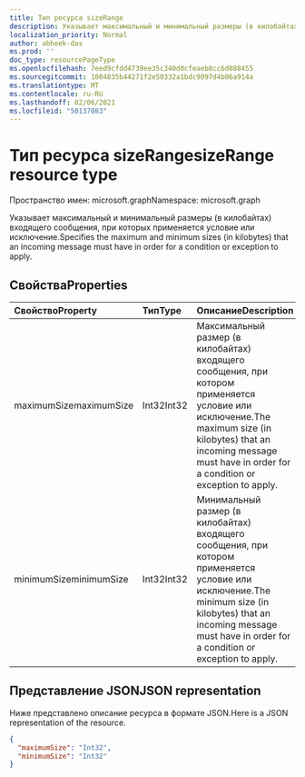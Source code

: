 ```yaml
---
title: Тип ресурса sizeRange
description: Указывает максимальный и минимальный размеры (в килобайтах) входящего сообщения, при которых применяется условие или исключение.
localization_priority: Normal
author: abheek-das
ms.prod: ''
doc_type: resourcePageType
ms.openlocfilehash: 7eed9cfdd4739ee35c340d0cfeaeb8cc6d088455
ms.sourcegitcommit: 1004835b44271f2e50332a1bdc9097d4b06a914a
ms.translationtype: MT
ms.contentlocale: ru-RU
ms.lasthandoff: 02/06/2021
ms.locfileid: "50137083"
---
```

# <a name="sizerange-resource-type"></a><span data-ttu-id="a1d30-103">Тип ресурса sizeRange</span><span class="sxs-lookup"><span data-stu-id="a1d30-103">sizeRange resource type</span></span>

<span data-ttu-id="a1d30-104">Пространство имен: microsoft.graph</span><span class="sxs-lookup"><span data-stu-id="a1d30-104">Namespace: microsoft.graph</span></span>


<span data-ttu-id="a1d30-105">Указывает максимальный и минимальный размеры (в килобайтах) входящего сообщения, при которых применяется условие или исключение.</span><span class="sxs-lookup"><span data-stu-id="a1d30-105">Specifies the maximum and minimum sizes (in kilobytes) that an incoming message must have in order for a condition or exception to apply.</span></span>

## <a name="properties"></a><span data-ttu-id="a1d30-106">Свойства</span><span class="sxs-lookup"><span data-stu-id="a1d30-106">Properties</span></span>
| <span data-ttu-id="a1d30-107">Свойство</span><span class="sxs-lookup"><span data-stu-id="a1d30-107">Property</span></span>     | <span data-ttu-id="a1d30-108">Тип</span><span class="sxs-lookup"><span data-stu-id="a1d30-108">Type</span></span>   |<span data-ttu-id="a1d30-109">Описание</span><span class="sxs-lookup"><span data-stu-id="a1d30-109">Description</span></span>|
|:---------------|:--------|:----------|
| <span data-ttu-id="a1d30-110">maximumSize</span><span class="sxs-lookup"><span data-stu-id="a1d30-110">maximumSize</span></span> | <span data-ttu-id="a1d30-111">Int32</span><span class="sxs-lookup"><span data-stu-id="a1d30-111">Int32</span></span> | <span data-ttu-id="a1d30-112">Максимальный размер (в килобайтах) входящего сообщения, при котором применяется условие или исключение.</span><span class="sxs-lookup"><span data-stu-id="a1d30-112">The maximum size (in kilobytes) that an incoming message must have in order for a condition or exception to apply.</span></span> |
| <span data-ttu-id="a1d30-113">minimumSize</span><span class="sxs-lookup"><span data-stu-id="a1d30-113">minimumSize</span></span> | <span data-ttu-id="a1d30-114">Int32</span><span class="sxs-lookup"><span data-stu-id="a1d30-114">Int32</span></span> | <span data-ttu-id="a1d30-115">Минимальный размер (в килобайтах) входящего сообщения, при котором применяется условие или исключение.</span><span class="sxs-lookup"><span data-stu-id="a1d30-115">The minimum size (in kilobytes) that an incoming message must have in order for a condition or exception to apply.</span></span> |


## <a name="json-representation"></a><span data-ttu-id="a1d30-116">Представление JSON</span><span class="sxs-lookup"><span data-stu-id="a1d30-116">JSON representation</span></span>
<span data-ttu-id="a1d30-117">Ниже представлено описание ресурса в формате JSON.</span><span class="sxs-lookup"><span data-stu-id="a1d30-117">Here is a JSON representation of the resource.</span></span>

<!-- {
  "blockType": "resource",
  "optionalProperties": [
   ],
  "@odata.type": "microsoft.graph.sizeRange"
}-->

```json
{
  "maximumSize": "Int32",
  "minimumSize": "Int32"
}

```

<!-- uuid: 8fcb5dbc-d5aa-4681-8e31-b001d5168d79
2015-10-25 14:57:30 UTC -->
<!-- {
  "type": "#page.annotation",
  "description": "sizeRange resource",
  "keywords": "",
  "section": "documentation",
  "tocPath": ""
}-->

